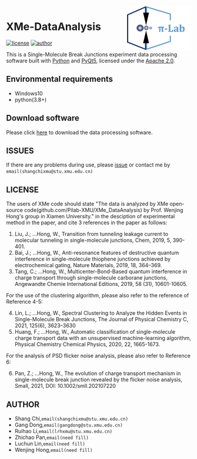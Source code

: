 <img src="./images/pilab-logo.png" alt="logo" height="120" align="right" title="Pilab DataAnalysis" />

# XMe-DataAnalysis
[![license](https://img.shields.io/badge/license-Apache--2.0-blue.svg)](https://github.com/Pilab-XMU/XMe_DataAnalysis/blob/master/LICENSE)
[![author](https://img.shields.io/badge/author-Gang--Dong-blue.svg)](https://github.com/Gang-Dong)

This is a Single-Molecule Break Junctions experiment data processing software built with [Python](https://www.python.org) and [PyQt5](https://riverbankcomputing.com/software/pyqt/download5), licensed under the [Apache 2.0](LICENSE).

## Environmental requirements
* Windows10
* python(3.8+)

## Download software  
Please click [here](https://github.com/Pilab-XMU/XMe_DataAnalysis/releases) to download the data processing software.

## ISSUES  
If there are any problems during use, 
please [issue](https://github.com/Pilab-XMU/XMe_DataAnalysis/issues) or contact me by `email(shangchixmu@stu.xmu.edu.cn)`

## LICENSE
The users of XMe code should state "The data is analyzed by XMe open-source code(github.com/Pilab-XMU/XMe_DataAnalysis) by Prof. Wenjing Hong's group in Xiamen University." in the desciption of experimental method in the paper, and cite 3 references in the paper as follows:

1. Liu, J.; …Hong, W., Transition from tunneling leakage current to molecular tunneling in single-molecule junctions, Chem, 2019, 5, 390-401.
2. Bai, J.; …Hong, W., Anti-resonance features of destructive quantum interference in single-molecule thiophene junctions achieved by electrochemical gating, Nature Materials, 2019, 18, 364–369.
3. Tang, C.; …Hong, W., Multicenter-Bond-Based quantum interference in charge transport through single-molecule carborane junctions, Angewandte Chemie International Editions, 2019, 58 (31), 10601-10605.

For the use of the clustering algorithm, please also refer to the reference of Reference 4-5:

4. Lin, L.; …Hong, W., Spectral Clustering to Analyze the Hidden Events in Single-Molecule Break Junctions, The Journal of Physical Chemistry C, 2021, 125(6), 3623–3630
5. Huang, F.; …Hong, W., Automatic classification of single-molecule charge transport data with an unsupervised machine-learning algorithm, Physical Chemistry Chemical Physics, 2020, 22, 1665-1673.

For the analysis of PSD flicker noise analysis, please also refer to Reference 6:

6. Pan, Z.; …Hong, W., The evolution of charge transport mechanism in single-molecule break junction revealed by the flicker noise analysis, Small, 2021, DOI: 10.1002/smll.202107220    
## AUTHOR
- Shang Chi,`email(shangchixmu@stu.xmu.edu.cn)`
- Gang Dong,`email(gangdong@stu.xmu.edu.cn)`
- Ruihao Li,`email(lrhxmu@stu.xmu.edu.cn)`
- Zhichao Pan,`email(need fill)`
- Luchun Lin,`email(need fill)`
- Wenjing Hong,`email(need fill)`
